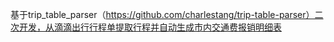 基于trip_table_parser（https://github.com/charlestang/trip-table-parser）二次开发，从滴滴出行行程单提取行程并自动生成市内交通费报销明细表

